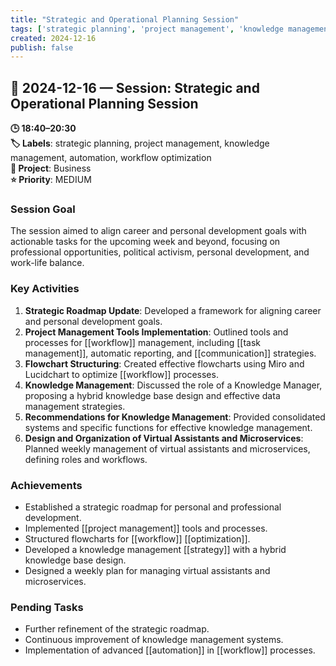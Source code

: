 ```yaml
---
title: "Strategic and Operational Planning Session"
tags: ['strategic planning', 'project management', 'knowledge management', 'automation', 'workflow optimization']
created: 2024-12-16
publish: false
---
```


## 📅 2024-12-16 — Session: Strategic and Operational Planning Session

**🕒 18:40–20:30**  
**🏷️ Labels**: strategic planning, project management, knowledge management, automation, workflow optimization  
**📂 Project**: Business  
**⭐ Priority**: MEDIUM  


### Session Goal
The session aimed to align career and personal development goals with actionable tasks for the upcoming week and beyond, focusing on professional opportunities, political activism, personal development, and work-life balance.

### Key Activities
1. **Strategic Roadmap Update**: Developed a framework for aligning career and personal development goals.
2. **Project Management Tools Implementation**: Outlined tools and processes for [[workflow]] management, including [[task management]], automatic reporting, and [[communication]] strategies.
3. **Flowchart Structuring**: Created effective flowcharts using Miro and Lucidchart to optimize [[workflow]] processes.
4. **Knowledge Management**: Discussed the role of a Knowledge Manager, proposing a hybrid knowledge base design and effective data management strategies.
5. **Recommendations for Knowledge Management**: Provided consolidated systems and specific functions for effective knowledge management.
6. **Design and Organization of Virtual Assistants and Microservices**: Planned weekly management of virtual assistants and microservices, defining roles and workflows.

### Achievements
- Established a strategic roadmap for personal and professional development.
- Implemented [[project management]] tools and processes.
- Structured flowcharts for [[workflow]] [[optimization]].
- Developed a knowledge management [[strategy]] with a hybrid knowledge base design.
- Designed a weekly plan for managing virtual assistants and microservices.

### Pending Tasks
- Further refinement of the strategic roadmap.
- Continuous improvement of knowledge management systems.
- Implementation of advanced [[automation]] in [[workflow]] processes.
